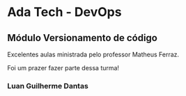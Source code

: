 # Ada Tech - DevOps

## Módulo Versionamento de código

Excelentes aulas ministrada pelo professor Matheus Ferraz.

Foi um prazer fazer parte dessa turma!

### Luan Guilherme Dantas